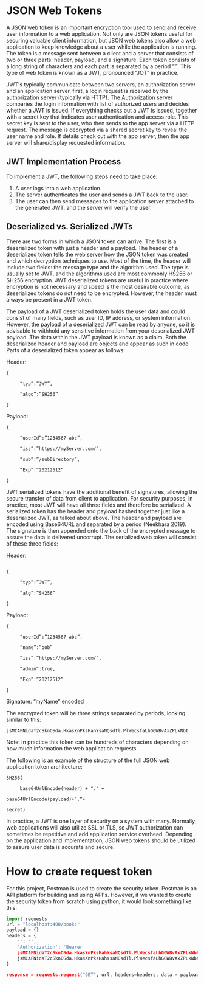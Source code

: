 # JSON Web Tokens

A JSON web token is an important encryption tool used to send and receive user information to a web application. Not only are JSON tokens useful for securing valuable client information, but JSON web tokens also allow a web application to keep knowledge about a user while the application is running. The token is a message sent between a client and a server that consists of two or three parts: header, payload, and a signature. Each token consists of a long string of characters and each part is separated by a period “.”. This type of web token is known as a JWT, pronounced “JOT” in practice.

JWT's typically communicate between two servers, an authorization server and an application server. first, a login request is received by the authorization server (typically via HTTP). The Authorization server comparies the login information with list of authorized users and decides whether a JWT is issued. If everything checks out a JWT is issued, together with a secret key that indicates user authentication and access role. This secret key is sent to the user, who then sends to the app server via a HTTP request. The message is decrypted via a shared secret key to reveal the user name and role. If details check out with the app server, then the app server will share/display requested information. 

## JWT Implementation Process

To implement a JWT, the following steps need to take place:
1. A user logs into a web application.
2. The server authenticates the user and sends a JWT back to the user.
3. The user can then send messages to the application server attached to the generated JWT, and the server will verify the user.

## Deserialized vs. Serialized JWTs

There are two forms in which a JSON token can arrive. The first is a deserialized token with just a header and a payload. The header of a deserialized token tells the web server how the JSON token was created and which decryption techniques to use. Most of the time, the header will include two fields: the message type and the algorithm used. The type is usually set to JWT, and the algorithms used are most commonly HS256 or SH256 encryption. JWT deserialized tokens are useful in practice where encryption is not necessary and speed is the most desirable outcome, as deserialized tokens do not need to be encrypted. However, the header must always be present in a JWT token.

The payload of a JWT deserialized token holds the user data and could consist of many fields, such as user ID, IP address, or system information. However, the payload of a deserialized JWT can be read by anyone, so it is advisable to withhold any sensitive information from your deserialized JWT payload. The data within the JWT payload is known as a claim. Both the deserialized header and payload are objects and appear as such in code. Parts of a deserialized token appear as follows:

Header:
``` 
{

     “typ”:”JWT”,

     “algo”:”SH256”

}
```
Payload:
``` 
{

     “userId”:”1234567-abc”,

     “iss”:”https://myServer.com/”,

     “sub”:”/subDirectory”,

     “Exp”:”20212512”

}
```
JWT serialized tokens have the additional benefit of signatures, allowing the secure transfer of data from client to application. For security purposes, in practice, most JWT will have all three fields and therefore be serialized. A serialized token has the header and payload hashed together just like a deserialized JWT, as talked about above. The header and payload are encoded using Base64URL and separated by a period (Neekhara 2019). The signature is then appended onto the back of the encrypted message to assure the data is delivered uncorrupt. The serialized web token will consist of these three fields:

Header:
```

{

     “typ”:”JWT”,

     “alg”:”SH256”

}
```
Payload:
```
{

     “userId”:”1234567-abc”,

     “name”:”bob”

     “iss”:”https://myServer.com/”,

     “admin”:true,

     “Exp”:”20212512”

}
```
Signature: “myName” encoded

The encrypted token will be three strings separated by periods, looking similar to this:

`jsMCAFNidaT2cSknOSda.HkasXnPksHahYsaNQsdTl.PlWecsfaLhGGWBvAxZPLkNbt`

Note: In practice this token can be hundreds of characters depending on how much information the web application requests.

The following is an example of the structure of the full JSON web application token architecture:
```
SH256(

     base64UrlEncode(header) + "." +

base64UrlEncode(payload)+”.”+

secret)
```
In practice, a JWT is one layer of security on a system with many. Normally, web applications will also utilize SSL or TLS, so JWT authorization can sometimes be repetitive and add application service overhead. Depending on the application and implementation, JSON web tokens should be utilized to assure user data is accurate and secure.

# How to create request token
For this project, Postman is used to create the security token. Postman is an API platform for building and using API's. However, if we wanted to create the security token from scratch using python, it would look something like this: 

``` python
import requests
url = "localhost:400/books"
payload = {}
headers = {
    '': '',
    'Authorization': 'Bearer
    jsMCAFNidaT2cSknOSda.HkasXnPksHahYsaNQsdTl.PlWecsfaLhGGWBvAxZPLkNbt
    jsMCAFNidaT2cSknOSda.HkasXnPksHahYsaNQsdTl.PlWecsfaLhGGWBvAxZPLkNbt'
}

response = requests.request("GET", url, headers=headers, data = payload) #send request to URL defined above
```